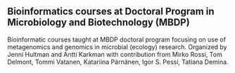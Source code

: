 ## Bioinformatics courses at Doctoral Program in Microbiology and Biotechnology (MBDP)

Bioinformatic courses taught at MBDP doctoral program focusing on use of metagenomics and genomics in microbial (ecology) research. Organized by Jenni Hultman and Antti Karkman with contribution from Mirko Rossi, Tom Delmont, Tommi Vatanen, Katariina Pärnänen, Igor S. Pessi, Tatiana Demina. 


